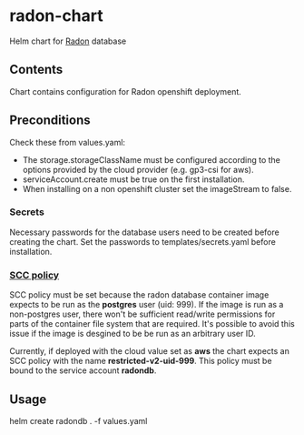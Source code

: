 # radon-chart

Helm chart for [Radon](https://github.com/fmidev/radon) database

## Contents

Chart contains configuration for Radon openshift deployment.

## Preconditions

Check these from values.yaml:
- The storage.storageClassName must be configured according to the options
provided by the cloud provider (e.g. gp3-csi for aws).
- serviceAccount.create must be true on the first installation.
- When installing on a non openshift cluster set the imageStream to false.

### Secrets

Necessary passwords for the database users need to be created before creating
the chart. Set the passwords to templates/secrets.yaml before installation.

### [SCC policy](https://docs.openshift.com/container-platform/3.11/admin_guide/manage_scc.html)

SCC policy must be set because the radon database container image expects to be
run as the **postgres** user (uid: 999). If the image is run as a non-postgres
user, there won't be sufficient read/write permissions for parts of the
container file system that are required. It's possible to avoid this issue if
the image is desgined to be be run as an arbitrary user ID.

Currently, if deployed with the cloud value set as **aws** the chart expects an
SCC policy with the name **restricted-v2-uid-999**. This policy must be bound
to the service account **radondb**.

## Usage

helm create radondb . -f values.yaml
